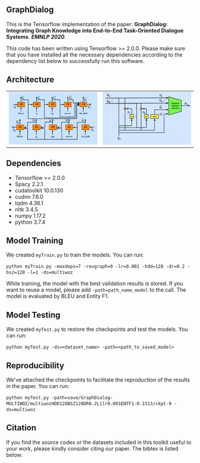 ## GraphDialog

This is the Tensorflow implementation of the paper:
**GraphDialog: Integrating Graph Knowledge into End-to-End Task-Oriented Dialogue Systems**. ***EMNLP 2020***. 

This code has been written using Tensorflow >= 2.0.0. Please make sure that you have installed all the necessary dependencies according to the dependency list below to successfully run this software.

## Architecture
<table>
    <tr>
        <td ><center><img src="img/Encoder.png" width="500"> </center></td>
        <td ><center><img src="img/GraphCell.png" width="500"> </center></td>
    </tr>
</table>


## Dependencies
* Tensorflow >= 2.0.0
* Spacy 2.2.1
* cudatoolkit 10.0.130
* cudnn 7.6.0
* tqdm 4.36.1
* nltk 3.4.5
* numpy 1.17.2
* python 3.7.4


## Model Training
We created `myTrain.py` to train the models. You can run:
```console
python myTrain.py -maxdeps=7 -revgraph=0 -lr=0.001 -hdd=128 -dr=0.2 -bsz=128 -l=1 -ds=multiwoz
```
While training, the model with the best validation results is stored. If you want to reuse a model, please add `-path=path_name_model` to the call. The model is evaluated by BLEU and Entity F1.

## Model Testing
We created `myTest.py` to restore the checkpoints and test the models. You can run:
```console
python myTest.py -ds=<dataset_name> -path=<path_to_saved_model>
```

## Reproducibility
We've attached the checkpoints to facilitate the reproduction of the results in the paper.
You can run:
```console
python myTest.py -path=save/GraphDialog-MULTIWOZ/multiwozHDD128BSZ128DR0.2L1lr0.001ENTF1-0.1513/ckpt-9 -ds=multiwoz
```

## Citation
If you find the source codes or the datasets included in this toolkit useful to your work, please kindly consider citing our paper. The bibtex is listed below:
<pre>

</pre>